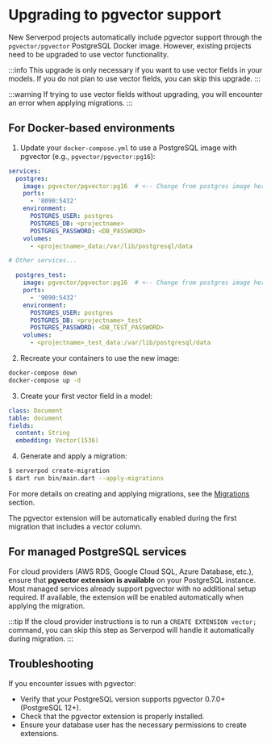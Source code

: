 # Upgrading to pgvector support

New Serverpod projects automatically include pgvector support through the `pgvector/pgvector` PostgreSQL Docker image. However, existing projects need to be upgraded to use vector functionality.

:::info
This upgrade is only necessary if you want to use vector fields in your models. If you do not plan to use vector fields, you can skip this upgrade.
:::

:::warning
If trying to use vector fields without upgrading, you will encounter an error when applying migrations.
:::

## For Docker-based environments

1. Update your `docker-compose.yml` to use a PostgreSQL image with pgvector (e.g., `pgvector/pgvector:pg16`):

```yaml
services:
  postgres:
    image: pgvector/pgvector:pg16  # <-- Change from postgres image here
    ports:
      - '8090:5432'
    environment:
      POSTGRES_USER: postgres
      POSTGRES_DB: <projectname>
      POSTGRES_PASSWORD: <DB_PASSWORD>
    volumes:
      - <projectname>_data:/var/lib/postgresql/data

# Other services...

  postgres_test:
    image: pgvector/pgvector:pg16  # <-- Change from postgres image here
    ports:
      - '9090:5432'
    environment:
      POSTGRES_USER: postgres
      POSTGRES_DB: <projectname>_test
      POSTGRES_PASSWORD: <DB_TEST_PASSWORD>
    volumes:
      - <projectname>_test_data:/var/lib/postgresql/data
```

<!-- markdownlint-disable-next-line MD029-->
2. Recreate your containers to use the new image:

```bash
docker-compose down
docker-compose up -d
```

<!-- markdownlint-disable-next-line MD029-->
3. Create your first vector field in a model:

```yaml
class: Document
table: document
fields:
  content: String
  embedding: Vector(1536)
```

<!-- markdownlint-disable-next-line MD029-->
4. Generate and apply a migration:

```bash
$ serverpod create-migration
$ dart run bin/main.dart --apply-migrations
```

For more details on creating and applying migrations, see the [Migrations](../concepts/database/migrations) section.

The pgvector extension will be automatically enabled during the first migration that includes a vector column.

## For managed PostgreSQL services

For cloud providers (AWS RDS, Google Cloud SQL, Azure Database, etc.), ensure that **pgvector extension is available** on your PostgreSQL instance. Most managed services already support pgvector with no additional setup required. If available, the extension will be enabled automatically when applying the migration.

:::tip
If the cloud provider instructions is to run a `CREATE EXTENSION vector;` command, you can skip this step as Serverpod will handle it automatically during migration.
:::

## Troubleshooting

If you encounter issues with pgvector:

- Verify that your PostgreSQL version supports pgvector 0.7.0+ (PostgreSQL 12+).
- Check that the pgvector extension is properly installed.
- Ensure your database user has the necessary permissions to create extensions.
